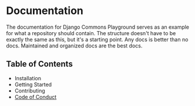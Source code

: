 # Documentation

The documentation for Django Commons Playground serves as an example for what
a repository should contain. The structure doesn't have to be exactly the same
as this, but it's a starting point. Any docs is better than no docs. Maintained
and organized docs are the best docs.

## Table of Contents

- Installation
- Getting Started
- Contributing
- [Code of Conduct](https://github.com/django-commons/django-commons-playground/blob/main/CODE_OF_CONDUCT.md)
